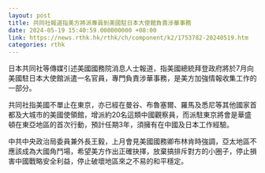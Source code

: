 ```yaml
---
layout: post
title: 共同社報道指美方將派專員到美國駐日本大使館負責涉華事務
date: 2024-05-19 15:40:59.000000000 +08:00
link: https://news.rthk.hk/rthk/ch/component/k2/1753782-20240519.htm
categories: rthk
---
```


日本共同社等傳媒引述美國國務院消息人士報道，指美國總統拜登政府將於7月向美國駐日本大使館派遣一名官員，專門負責涉華事務，是美方加強情報收集工作的一部分。

共同社指美國不單止在東京，亦已經在曼谷、布魯塞爾、羅馬及悉尼等其他國家首都及大城市的美國使領館，增派約20名這類中國觀察員，而派駐東京將會是華盛頓在東亞地區的首次行動，預計任期3年，須擁有在中國及日本工作經驗。

中共中央政治局委員兼外長王毅，上月會見美國國務卿布林肯時強調，亞太地區不應該成為大國角鬥場，希望美方作出正確抉擇，放棄搞排斥對方的小圈子，停止損害中國戰略安全利益，停止破壞地區來之不易的和平穩定。
